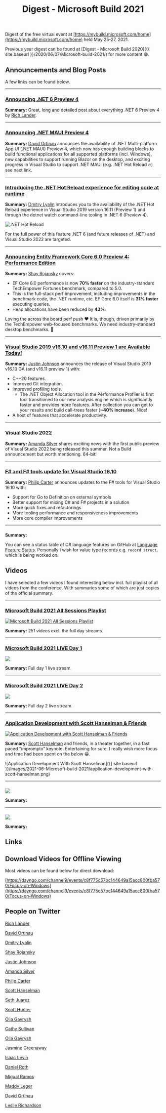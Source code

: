 ﻿---
layout: post
title: Digest - Microsoft Build 2021
---

Digest of the free virtual event at 
[https://mybuild.microsoft.com/home](https://mybuild.microsoft.com/home)
held May 25-27, 2021.

Previous year digest can be found at 
[Digest - Microsoft Build 2020]({{ site.baseurl }}/2020/06/07/Microsoft-build-2021/)
for more content 😁.

## Announcements and Blog Posts
A few links can be found below.

***
### [Announcing .NET 6 Preview 4](https://devblogs.microsoft.com/dotnet/announcing-net-6-preview-4/)
**Summary:**  Great, long and detailed post about everything .NET 6 Preview 4 by 
[Rich Lander](https://twitter.com/runfaster2000).

***
### [Announcing .NET MAUI Preview 4](https://devblogs.microsoft.com/dotnet/announcing-net-maui-preview-4/)
**Summary:** [David Ortinau](https://twitter.com/davidortinau) announces 
the availability of .NET Multi-platform App UI (.NET MAUI) Preview 4, 
which now has enough building blocks to build functional applications 
for all supported platforms (incl. Windows), new capabilities to support 
running Blazor on the desktop, and exciting progress in Visual Studio 
to support .NET MAUI (e.g. .NET Hot Reload 🔥) see next link.

***
### [Introducing the .NET Hot Reload experience for editing code at runtime](https://devblogs.microsoft.com/dotnet/introducing-net-hot-reload/)
**Summary:** [Dmitry Lyalin](https://twitter.com/LyalinDotCom) introduces you 
to the availability of the .NET Hot Reload experience in Visual Studio 2019 
version 16.11 (Preview 1) and through the dotnet watch command-line tooling 
in .NET 6 (Preview 4).

![.NET Hot Reload](https://devblogs.microsoft.com/dotnet/wp-content/uploads/sites/10/2021/05/dotnet-Hot-Reload-VS-2019-version-16_11.gif)

For the full power of this feature .NET 6 (and future releases of .NET) 
and Visual Studio 2022 are targeted.

***
### [Announcing Entity Framework Core 6.0 Preview 4: Performance Edition](https://devblogs.microsoft.com/dotnet/announcing-entity-framework-core-6-0-preview-4-performance-edition/)
**Summary:** [Shay Rojansky](https://twitter.com/shayrojansky) covers:

* EF Core 6.0 performance is now **70% faster** on the industry-standard TechEmpower Fortunes benchmark, compared to 5.0.
* This is the full-stack perf improvement, including improvements in the benchmark code, the .NET runtime, etc. EF Core 6.0 itself is **31% faster** executing queries.
* Heap allocations have been reduced by **43%**.

Loving the across the board perf push ♥ It is, though, driven primarily by the
TechEmpower web-focused benchmarks. We need industry-standard desktop benchmarks. 🤞

***
### [Visual Studio 2019 v16.10 and v16.11 Preview 1 are Available Today!](https://devblogs.microsoft.com/visualstudio/visual-studio-2019-v16-10-and-v16-11-preview-1-are-available-today/)
**Summary:** [Justin Johnson](https://twitter.com/profexorgeek) announces 
the release of Visual Studio 2019 v16.10 GA (and v16.11 preview 1) with:

 * C++20 features.
 * Improved Git integration.
 * Improved profiling tools.
   * The .NET Object Allocation tool in the Performance Profiler is 
    first tool transitioned to our new analysis engine which is 
    significantly faster and provides more features. 
    After collection you can get to your results and 
    build call-trees faster (**~40% increase**). Nice!
 * A host of features that accelerate productivity.

***
### [Visual Studio 2022](https://devblogs.microsoft.com/visualstudio/visual-studio-2022/)
**Summary:** [Amanda Silver](https://twitter.com/amandaksilver) shares exciting news with
the first public preview of Visual Studio 2022 being released this summer.
Not a Build announcement but worth mentioning. 64-bit!

***
### [F# and F# tools update for Visual Studio 16.10](https://devblogs.microsoft.com/dotnet/f-and-f-tools-update-for-visual-studio-16-10/)
**Summary:** [Philip Carter](https://twitter.com/_cartermp) announces 
updates to the F# tools for Visual Studio 16.10 with:

* Support for Go to Definition on external symbols
* Better support for mixing C# and F# projects in a solution
* More quick fixes and refactorings
* More tooling performance and responsiveness improvements
* More core compiler improvements

***
### []()
**Summary:** []() 

You can see a status table of C# language features on GitHub at 
[Language Feature Status](https://github.com/dotnet/roslyn/blob/master/docs/Language%20Feature%20Status.md).
Personally I wish for value type records e.g. `record struct`, which is being worked on.


## Videos
I have selected a few videos I found interesting below incl. full
playlist of all videos from the conference. With summaries some of 
which are just copies of the official summary.

***
### [Microsoft Build 2021 All Sessions Playlist](https://www.youtube.com/playlist?list=PLlrxD0HtieHgMGEnTzEEfkADbaG8aAWRp)
[![Microsoft Build 2021 All Sessions Playlist](https://i.ytimg.com/vi/KQt0v950h6k/hqdefault.jpg)](https://www.youtube.com/playlist?list=PLlrxD0HtieHgMGEnTzEEfkADbaG8aAWRp)

**Summary:** 251 videos excl. the full day streams.

***
### [Microsoft Build 2021 LIVE Day 1](https://youtu.be/xB7vqWEgifc)
[![](https://img.youtube.com/vi/xB7vqWEgifc/0.jpg)](https://youtu.be/xB7vqWEgifc)

**Summary:** Full day 1 live stream.

***
### [Microsoft Build 2021 LIVE Day 2](https://youtu.be/b4ryyEm5rSc)
[![](https://img.youtube.com/vi/b4ryyEm5rSc/0.jpg)](https://youtu.be/b4ryyEm5rSc)

**Summary:** Full day 2 live stream.

***
### [Application Development with Scott Hanselman & Friends](https://youtu.be/Idf1iJtYNrE)
[![Application Development with Scott Hanselman & Friends](https://img.youtube.com/vi/Idf1iJtYNrE/0.jpg)](https://youtu.be/Idf1iJtYNrE)

**Summary:** [Scott Hanselman](https://twitter.com/shanselman) and friends, in a
theater together, in a fast paced "imprompto" keynote. Entertaining for sure.
I really wish more focus and time had been spent on the below 😁.

![Application Development With Scott Hanselman]({{ site.baseurl }}/images/2021-06-Microsoft-build-2021/application-development-with-scott-hanselman.png)

***
### [](https://youtu.be/HASH)
[![](https://img.youtube.com/vi/HASH/0.jpg)](https://youtu.be/HASH)

**Summary:** 

***
### [](https://youtu.be/HASH)
[![](https://img.youtube.com/vi/HASH/0.jpg)](https://youtu.be/HASH)

**Summary:** 

## Links



## Download Videos for Offline Viewing
Most videos can be found below for direct download:

[https://dayngo.com/channel9/events/c8f775c57bc144649a15acc800fba570/Focus-on-Windows](https://dayngo.com/channel9/events/c8f775c57bc144649a15acc800fba570/Focus-on-Windows)

## People on Twitter


[Rich Lander](https://twitter.com/runfaster2000)

[David Ortinau](https://twitter.com/davidortinau)

[Dmitry Lyalin](https://twitter.com/LyalinDotCom)

[Shay Rojansky](https://twitter.com/shayrojansky)

[Justin Johnson](https://twitter.com/profexorgeek)

[Amanda Silver](https://twitter.com/amandaksilver)

[Philip Carter](https://twitter.com/_cartermp)

[Scott Hanselman](https://twitter.com/shanselman)

[Seth Juarez](https://twitter.com/sethjuarez)

[Scott Hunter](https://twitter.com/coolcsh)

[Olia Gavrysh](https://twitter.com/oliagavrysh)

[Cathy Sullivan](https://twitter.com/cathysull) 

[Olia Gavrysh](https://twitter.com/oliagavrysh)

[Jasmine Greenaway](https://twitter.com/paladique)

[Isaac Levin](https://twitter.com/isaacrlevin)

[Daniel Roth](https://twitter.com/danroth27)

[Migual Ramos](https://twitter.com/marbtweeting)

[Maddy Leger](https://twitter.com/maddyleger1) 

[David Ortinau](https://twitter.com/davidortinau) 

[Leslie Richardson](https://twitter.com/lyrichardson01)
